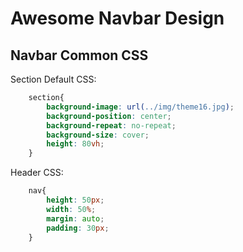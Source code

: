 # Awesome Navbar Design

## Navbar Common CSS

<p>Section Default CSS:</p>

```CSS
    section{
        background-image: url(../img/theme16.jpg);
        background-position: center;
        background-repeat: no-repeat;
        background-size: cover;
        height: 80vh;
    }
```
<p>Header CSS:</p>

```CSS
    nav{
        height: 50px;
        width: 50%;
        margin: auto;
        padding: 30px;
    }
```
